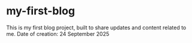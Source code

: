 # my-first-blog
This is my first blog project, built to share updates and content related to me.  Date of creation: 24 September 2025
